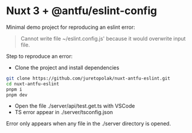 # Nuxt 3 + @antfu/eslint-config

Minimal demo project for reproducing an eslint error:

> Cannot write file ~/eslint.config.js' because it would overwrite input file.

Step to reproduce an error:
- Clone the project and install dependencies
```bash
git clone https://github.com/juretopolak/nuxt-antfu-eslint.git
cd nuxt-antfu-eslint
pnpm i
pnpm dev
```
- Open the file ./server/api/test.get.ts with VSCode
- TS error appear in ./server/tsconfig.json

Error only appears when any file in the ./server directory is opened.
